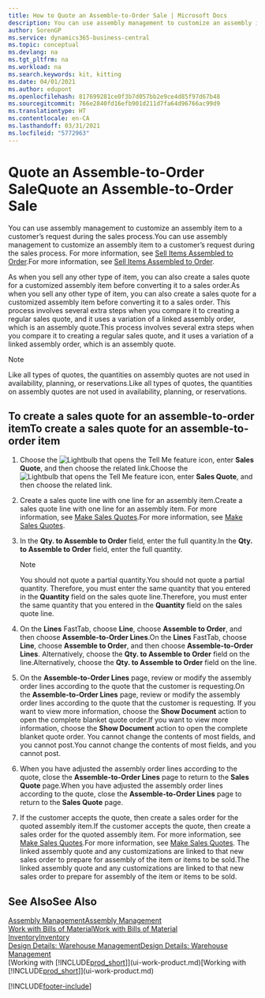 ```yaml
---
title: How to Quote an Assemble-to-Order Sale | Microsoft Docs
description: You can use assembly management to customize an assembly item to a customer’s request during the sales process.
author: SorenGP
ms.service: dynamics365-business-central
ms.topic: conceptual
ms.devlang: na
ms.tgt_pltfrm: na
ms.workload: na
ms.search.keywords: kit, kitting
ms.date: 04/01/2021
ms.author: edupont
ms.openlocfilehash: 817699281ce0f3b7d057bb2e9ce4d85f97d67b48
ms.sourcegitcommit: 766e2840fd16efb901d211d7fa64d96766ac99d9
ms.translationtype: HT
ms.contentlocale: en-CA
ms.lasthandoff: 03/31/2021
ms.locfileid: "5772963"
---
```

# <a name="quote-an-assemble-to-order-sale"></a><span data-ttu-id="1e319-103">Quote an Assemble-to-Order Sale</span><span class="sxs-lookup"><span data-stu-id="1e319-103">Quote an Assemble-to-Order Sale</span></span>
<span data-ttu-id="1e319-104">You can use assembly management to customize an assembly item to a customer’s request during the sales process.</span><span class="sxs-lookup"><span data-stu-id="1e319-104">You can use assembly management to customize an assembly item to a customer’s request during the sales process.</span></span> <span data-ttu-id="1e319-105">For more information, see [Sell Items Assembled to Order](assembly-how-to-sell-items-assembled-to-order.md).</span><span class="sxs-lookup"><span data-stu-id="1e319-105">For more information, see [Sell Items Assembled to Order](assembly-how-to-sell-items-assembled-to-order.md).</span></span>  

<span data-ttu-id="1e319-106">As when you sell any other type of item, you can also create a sales quote for a customized assembly item before converting it to a sales order.</span><span class="sxs-lookup"><span data-stu-id="1e319-106">As when you sell any other type of item, you can also create a sales quote for a customized assembly item before converting it to a sales order.</span></span> <span data-ttu-id="1e319-107">This process involves several extra steps when you compare it to creating a regular sales quote, and it uses a variation of a linked assembly order, which is an assembly quote.</span><span class="sxs-lookup"><span data-stu-id="1e319-107">This process involves several extra steps when you compare it to creating a regular sales quote, and it uses a variation of a linked assembly order, which is an assembly quote.</span></span>

> [!NOTE]  
>  <span data-ttu-id="1e319-108">Like all types of quotes, the quantities on assembly quotes are not used in availability, planning, or reservations.</span><span class="sxs-lookup"><span data-stu-id="1e319-108">Like all types of quotes, the quantities on assembly quotes are not used in availability, planning, or reservations.</span></span>  

## <a name="to-create-a-sales-quote-for-an-assemble-to-order-item"></a><span data-ttu-id="1e319-109">To create a sales quote for an assemble-to-order item</span><span class="sxs-lookup"><span data-stu-id="1e319-109">To create a sales quote for an assemble-to-order item</span></span>  
1.  <span data-ttu-id="1e319-110">Choose the ![Lightbulb that opens the Tell Me feature](media/ui-search/search_small.png "Tell me what you want to do") icon, enter **Sales Quote**, and then choose the related link.</span><span class="sxs-lookup"><span data-stu-id="1e319-110">Choose the ![Lightbulb that opens the Tell Me feature](media/ui-search/search_small.png "Tell me what you want to do") icon, enter **Sales Quote**, and then choose the related link.</span></span>  
2.  <span data-ttu-id="1e319-111">Create a sales quote line with one line for an assembly item.</span><span class="sxs-lookup"><span data-stu-id="1e319-111">Create a sales quote line with one line for an assembly item.</span></span> <span data-ttu-id="1e319-112">For more information, see [Make Sales Quotes](sales-how-make-offers.md).</span><span class="sxs-lookup"><span data-stu-id="1e319-112">For more information, see [Make Sales Quotes](sales-how-make-offers.md).</span></span>  
3.  <span data-ttu-id="1e319-113">In the **Qty. to Assemble to Order** field, enter the full quantity.</span><span class="sxs-lookup"><span data-stu-id="1e319-113">In the **Qty. to Assemble to Order** field, enter the full quantity.</span></span>

    > [!NOTE]  
    >  <span data-ttu-id="1e319-114">You should not quote a partial quantity.</span><span class="sxs-lookup"><span data-stu-id="1e319-114">You should not quote a partial quantity.</span></span> <span data-ttu-id="1e319-115">Therefore, you must enter the same quantity that you entered in the **Quantity** field on the sales quote line.</span><span class="sxs-lookup"><span data-stu-id="1e319-115">Therefore, you must enter the same quantity that you entered in the **Quantity** field on the sales quote line.</span></span>  

4.  <span data-ttu-id="1e319-116">On the **Lines** FastTab, choose **Line**, choose **Assemble to Order**, and then choose **Assemble-to-Order Lines**.</span><span class="sxs-lookup"><span data-stu-id="1e319-116">On the **Lines** FastTab, choose **Line**, choose **Assemble to Order**, and then choose **Assemble-to-Order Lines**.</span></span> <span data-ttu-id="1e319-117">Alternatively, choose the **Qty. to Assemble to Order** field on the line.</span><span class="sxs-lookup"><span data-stu-id="1e319-117">Alternatively, choose the **Qty. to Assemble to Order** field on the line.</span></span>  
5.  <span data-ttu-id="1e319-118">On the **Assemble-to-Order Lines** page, review or modify the assembly order lines according to the quote that the customer is requesting.</span><span class="sxs-lookup"><span data-stu-id="1e319-118">On the **Assemble-to-Order Lines** page, review or modify the assembly order lines according to the quote that the customer is requesting.</span></span> <span data-ttu-id="1e319-119">If you want to view more information, choose the **Show Document** action to open the complete blanket quote order.</span><span class="sxs-lookup"><span data-stu-id="1e319-119">If you want to view more information, choose the **Show Document** action to open the complete blanket quote order.</span></span> <span data-ttu-id="1e319-120">You cannot change the contents of most fields, and you cannot post.</span><span class="sxs-lookup"><span data-stu-id="1e319-120">You cannot change the contents of most fields, and you cannot post.</span></span>  
6.  <span data-ttu-id="1e319-121">When you have adjusted the assembly order lines according to the quote, close the **Assemble-to-Order Lines** page to return to the **Sales Quote** page.</span><span class="sxs-lookup"><span data-stu-id="1e319-121">When you have adjusted the assembly order lines according to the quote, close the **Assemble-to-Order Lines** page to return to the **Sales Quote** page.</span></span>  
7.  <span data-ttu-id="1e319-122">If the customer accepts the quote, then create a sales order for the quoted assembly item.</span><span class="sxs-lookup"><span data-stu-id="1e319-122">If the customer accepts the quote, then create a sales order for the quoted assembly item.</span></span> <span data-ttu-id="1e319-123">For more information, see [Make Sales Quotes](sales-how-make-offers.md).</span><span class="sxs-lookup"><span data-stu-id="1e319-123">For more information, see [Make Sales Quotes](sales-how-make-offers.md).</span></span> <span data-ttu-id="1e319-124">The linked assembly quote and any customizations are linked to that new sales order to prepare for assembly of the item or items to be sold.</span><span class="sxs-lookup"><span data-stu-id="1e319-124">The linked assembly quote and any customizations are linked to that new sales order to prepare for assembly of the item or items to be sold.</span></span>  

## <a name="see-also"></a><span data-ttu-id="1e319-125">See Also</span><span class="sxs-lookup"><span data-stu-id="1e319-125">See Also</span></span>  
[<span data-ttu-id="1e319-126">Assembly Management</span><span class="sxs-lookup"><span data-stu-id="1e319-126">Assembly Management</span></span>](assembly-assemble-items.md)  
[<span data-ttu-id="1e319-127">Work with Bills of Material</span><span class="sxs-lookup"><span data-stu-id="1e319-127">Work with Bills of Material</span></span>](inventory-how-work-BOMs.md)  
[<span data-ttu-id="1e319-128">Inventory</span><span class="sxs-lookup"><span data-stu-id="1e319-128">Inventory</span></span>](inventory-manage-inventory.md)  
[<span data-ttu-id="1e319-129">Design Details: Warehouse Management</span><span class="sxs-lookup"><span data-stu-id="1e319-129">Design Details: Warehouse Management</span></span>](design-details-warehouse-management.md)  
<span data-ttu-id="1e319-130">[Working with [!INCLUDE[prod_short](includes/prod_short.md)]](ui-work-product.md)</span><span class="sxs-lookup"><span data-stu-id="1e319-130">[Working with [!INCLUDE[prod_short](includes/prod_short.md)]](ui-work-product.md)</span></span>


[!INCLUDE[footer-include](includes/footer-banner.md)]